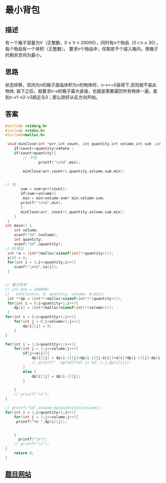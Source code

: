 # 最小背包

## 描述
有一个箱子容量为V（正整数，0 ≤ V ≤ 20000），同时有n个物品（0＜n ≤ 30），每个物品有一个体积（正整数）。
要求n个物品中，任取若干个装入箱内，使箱子的剩余空间为最小。

## 思路
状态转移，空间为n的箱子面临体积为v的物体时，n-v>=0装得下,否则就不装此物体;
装下之后，就要求n-v的箱子最大装谁，也就是需要遍历所有物体一遍，直到n-v1-v2-v3趋近与0；那么刚好从反方向开始。
## 答案
``` c
#include <stdarg.h>
#include <stdio.h>
#include<malloc.h>

 void minClose(int *arr,int count, int quantity,int volume,int sum ,int min){
    if(count>=quantity)return ;
    if(count<quantity){
        // 不加
               printf("\n%d",min);

        minClose(arr,count+1,quantity,volume,sum,min);


// 加
       sum = sum+arr[count];
       if(sum<=volume){
        min = min<volume-sum? min:volume-sum;
       printf("\n%d",min);
       }
       minClose(arr, count+1,quantity,volume,sum,min);
    }
 }
int main() {
    int volume;
    scanf("%d",&volume);
    int quantity;
    scanf("%d",&quantity);
// 01背包
 int *a = (int*)malloc(sizeof(int)*(quantity+1));
 a[0] = 0;
 for(int i = 1;i<=quantity;i++){
    scanf("\n%d",&a[i]);
 }


// 暴力穷举
// int min = 100000;
//   minClose(a, 0, quantity, volume, 0,min);
 int **dp = (int**)malloc(sizeof(int*)*(quantity+1));
 for(int i = 0;i<quantity+1;i++){
    dp[i] = (int*)malloc(sizeof(int)*(volume+1));
 }
for(int i = 0;i<quantity+1;i++){
    for(int j = 0;j<volume+1;j++){
        dp[i][j] = 0;
    }
}

for(int i = 1;i<quantity+1;i++){
    for(int j = 1;j<=volume;j++){
        if(j>=a[i]){
            dp[i][j] = dp[i-1][j]>dp[i-1][j-a[i]]+a[i]?dp[i-1][j]:dp[i-1][j-a[i]]+a[i];
            // printf("  dp[%d][%d] is %d",i,j,dp[i][j]);
        }
        else {
            dp[i][j] = dp[i-1][j];
        }

    }
    // printf("\n");
}

// printf("%d",volume-dp[quantity][volume]);
for(int i = 1;i<quantity+1;i++){
    for(int j = 1;j<=volume;j++){
     printf("%d ",dp[i][j]);


    }
      printf("\n");
    // printf("\n");
}
    return 0;
}
```

## [题目网站](https://www.nowcoder.com/practice/55100a6608ad4656849dbd1f16d044cb?tpId=308&tqId=170605&ru=/exam/oj&qru=/ta/algorithm-start/question-ranking&sourceUrl=%2Fexam%2Foj%3Fpage%3D1%26tab%3D%25E7%25AE%2597%25E6%25B3%2595%25E7%25AF%2587%26topicId%3D308)
